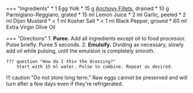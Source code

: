 === "Ingredients"
    * 1 Egg Yolk
    * 15 g [Anchovy Fillets](https://smile.amazon.com/dp/B07ST4G6RQ/), drained
    * 10 g Parmigiano-Reggiano, grated
    * 15 ml Lemon Juice
    * 2 ml Garlic, peeled
    * 2 ml Dijon Mustard
    * < 1 ml Kosher Salt
    * < 1 ml Black Pepper, ground
    * 60 ml Extra Virgin Olive Oil

=== "Directions"
    1. **Puree.** Add all ingredients except oil to food processor. Pulse briefly. Puree 5 seconds.
    2. **Emulsify.** Dividing as necessary, slowly add oil while pulsing, until the emulsion is completely smooth.

    ??? question "How do I thin the dressing?"
        Start with 15 ml water. Pulse to combine. Repeat as desired.

!!! caution "Do not store long term."
    Raw eggs cannot be preserved and will turn after a few days even if they're refrigerated.

[^1]:
    Martin, Ali. ["Caesar Dressing."](https://www.gimmesomeoven.com/caesar-dressing-recipe/). *Gimme Some Oven.* 2 September 2020. Accessed September 2020.
